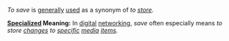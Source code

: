 *To save* is [generally](https://github.com/gcassel/Modular-Organization-Terminology/blob/master/terms/generic.md) [used](https://github.com/gcassel/Modular-Organization-Terminology/blob/master/terms/use.md) as a synonym of *to [store](https://github.com/gcassel/Modular-Organization-Terminology/blob/master/terms/store.md)*.
		
**[Specialized](https://github.com/gcassel/Modular-Organization-Terminology/blob/master/terms/specialize.md) Meaning:** In [digital](https://github.com/gcassel/Modular-Organization-Terminology/blob/master/terms/digital.md) [networking](https://github.com/gcassel/Modular-Organization-Terminology/blob/master/terms/network.md), *save* often especially means *to store [changes](https://github.com/gcassel/Modular-Organization-Terminology/blob/master/terms/change.md) to [specific](https://github.com/gcassel/Modular-Organization-Terminology/blob/master/terms/specific.md) [media](https://github.com/gcassel/Modular-Organization-Terminology/blob/master/terms/media.md) [items](https://github.com/gcassel/Modular-Organization-Terminology/blob/master/terms/item.md).*
